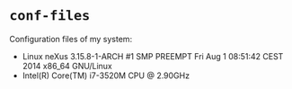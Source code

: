 `conf-files`
=============

Configuration files of my system:
 * Linux neXus 3.15.8-1-ARCH #1 SMP PREEMPT Fri Aug 1 08:51:42 CEST 2014 x86_64 GNU/Linux
 * Intel(R) Core(TM) i7-3520M CPU @ 2.90GHz
